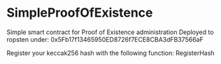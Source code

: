 # SimpleProofOfExistence
Simple smart contract for Proof of Existence administration
Deployed to ropsten under: 0x5Fb17f13465950ED8726f7ECE8CBA3dFB37566aF

Register your keccak256 hash with the following function: RegisterHash 

